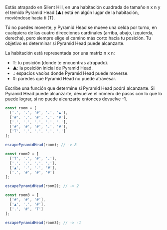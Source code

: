 Estás atrapado en Silent Hill, en una habitación cuadrada de tamaño n x n y el temido Pyramid Head (▲) está en algún lugar de la habitación, moviéndose hacia ti (T).

Tú no puedes moverte, y Pyramid Head se mueve una celda por turno, en cualquiera de las cuatro direcciones cardinales (arriba, abajo, izquierda, derecha), pero siempre elige el camino más corto hacia tu posición. Tu objetivo es determinar si Pyramid Head puede alcanzarte.

La habitación está representada por una matriz n x n:

- T: tu posición (donde te encuentras atrapado).
- ▲: la posición inicial de Pyramid Head.
- .: espacios vacíos donde Pyramid Head puede moverse.
- #: paredes que Pyramid Head no puede atravesar.

Escribe una función que determine si Pyramid Head podrá alcanzarte. Si Pyramid Head puede alcanzarte, devuelve el número de pasos con lo que lo puede lograr, si no puede alcanzarte entonces devuelve -1.

```typescript
const room = [
  ['.', '.', '#', '.', '▲'],
  ['#', '.', '#', '.', '#'],
  ['.', '.', '.', '.', '.'],
  ['#', '#', '#', '.', '#'],
  ['T', '.', '.', '.', '.']
];

escapePyramidHead(room); // -> 8

const room2 = [
  ['T', '.', '#', '.'],
  ['.', '.', '.', '.'],
  ['▲', '.', '.', '#'],
  ['.', '#', '#', '#']
];

escapePyramidHead(room2); // -> 2

const room3 = [
  ['#', '#', '#'],
  ['▲', '.', '#'],
  ['.', '#', 'T']
];

escapePyramidHead(room3); // -> -1
```
